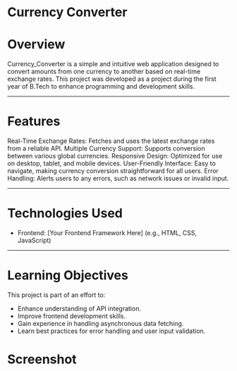 # Currency Converter

# Overview
Currency_Converter is a simple and intuitive web application designed to convert amounts from one currency to another based on real-time exchange rates. This project was developed as a project during the first year of B.Tech to enhance programming and development skills.

<hr>

# Features
Real-Time Exchange Rates: Fetches and uses the latest exchange rates from a reliable API.
Multiple Currency Support: Supports conversion between various global currencies.
Responsive Design: Optimized for use on desktop, tablet, and mobile devices.
User-Friendly Interface: Easy to navigate, making currency conversion straightforward for all users.
Error Handling: Alerts users to any errors, such as network issues or invalid input.

<hr>

# Technologies Used
- Frontend: [Your Frontend Framework Here] (e.g., HTML, CSS, JavaScript)

<hr>

# Learning Objectives
This project is part of an effort to:

- Enhance understanding of API integration.
- Improve frontend development skills.
- Gain experience in handling asynchronous data fetching.
- Learn best practices for error handling and user input validation.

# Screenshot
